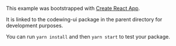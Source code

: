 This example was bootstrapped with [Create React App](https://github.com/facebook/create-react-app).

It is linked to the codewing-ui package in the parent directory for development purposes.

You can run `yarn install` and then `yarn start` to test your package.
